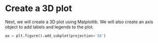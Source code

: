 # Create a 3D plot

Next, we will create a 3D plot using Matplotlib. We will also create an axis object to add labels and legends to the plot.

```python
ax = plt.figure().add_subplot(projection='3d')
```
